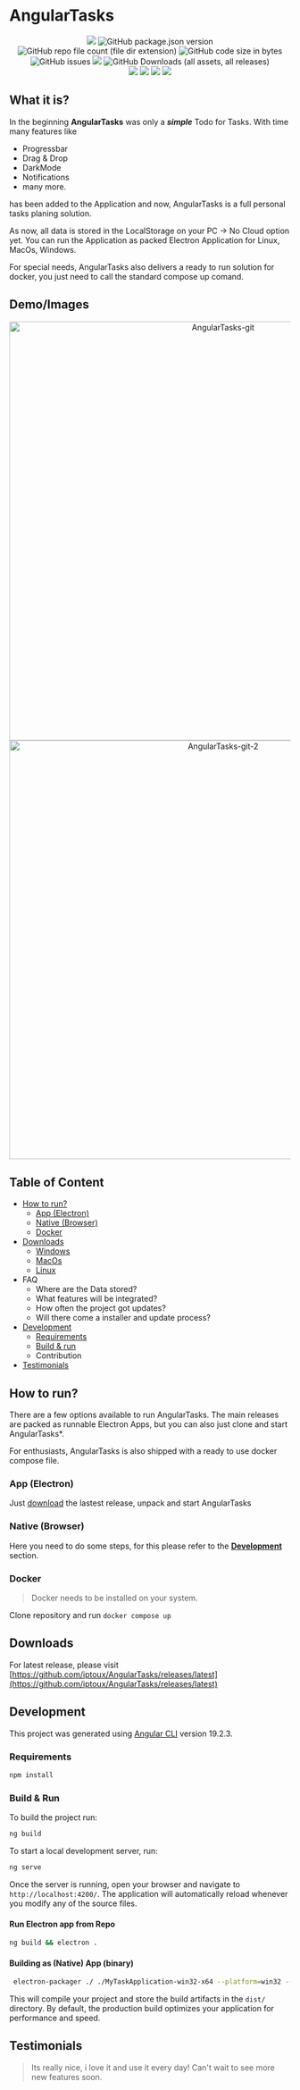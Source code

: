 # AngularTasks


<p align="center" width="100%">
    <img src="https://img.shields.io/badge/Angular-FFD43B?style=for-the-badge&logo=angular&logoColor=darkgreen">
    <img src="https://img.shields.io/github/package-json/v/iptoux/AngularTasks?style=for-the-badge" title="GitHub package.json version">
    <img src="https://img.shields.io/github/directory-file-count/iptoux/AngularTasks?style=for-the-badge" title="GitHub repo file count (file dir extension)">
    <img src="https://img.shields.io/github/languages/code-size/iptoux/AngularTasks?style=for-the-badge" title="GitHub code size in bytes">
    <img src="https://img.shields.io/github/issues/iptoux/AngularTasks?style=for-the-badge" title="GitHub issues">
    <img src="https://img.shields.io/github/actions/workflow/status/iptoux/AngularTasks/release.yml?style=for-the-badge">
    <img alt="GitHub Downloads (all assets, all releases)" src="https://img.shields.io/github/downloads/iptoux/AngularTasks/total?style=for-the-badge"><br />
    <img src="https://custom-icon-badges.demolab.com/badge/Windows-0078D6?logo=windows11&logoColor=white&style=for-the-badge">
    <img src="https://img.shields.io/badge/Linux-FCC624?logo=linux&logoColor=black&style=for-the-badge">
    <img src="https://img.shields.io/badge/macOS-000000?logo=apple&logoColor=F0F0F0&style=for-the-badge">
    <img src="https://img.shields.io/badge/Docker-2496ED?logo=docker&logoColor=fff&style=for-the-badge">

</p>

## What it is?

In the beginning **AngularTasks** was only a ***simple*** Todo for Tasks. With time many features like

 - Progressbar
 - Drag & Drop
 - DarkMode
 - Notifications
 - many more.

has been added to the Application and now, AngularTasks is a full personal tasks planing solution.

As now, all data is stored in the LocalStorage on your PC -> No Cloud option yet. You can run the Application as packed Electron Application for Linux, MacOs, Windows.

For special needs, AngularTasks also delivers a ready to run solution for docker, you just need to call the standard compose up comand.

## Demo/Images

<p align="center" width="100%">
  <img src="https://github.com/user-attachments/assets/32597e9f-d3a6-46ab-a3c3-f3fe8feca5cf" width="750" alt="AngularTasks-git">
    <br>
  <img src="https://github.com/user-attachments/assets/ead97519-e914-4de4-8ed6-4785880dd2d0" width="750" alt="AngularTasks-git-2">
</p>

## Table of Content

- [How to run?](#how-to-run)
  - [App (Electron)](#app-electron)
  - [Native (Browser)](#native-browser)
  - [Docker](#docker)
- [Downloads](#downloads)
  - [Windows](https://github.com/iptoux/AngularTasks/releases/latest)
  - [MacOs](https://github.com/iptoux/AngularTasks/releases/latest)
  - [Linux](https://github.com/iptoux/AngularTasks/releases/latest)
- FAQ
  - Where are the Data stored?
  - What features will be integrated?
  - How often the project got updates?
  - Will there come a installer and update process?
- [Development](#development)
  - [Requirements](#requirements)
  - [Build & run](#build--run)
  - Contribution
- [Testimonials](#testimonials)

## How to run?
There are a few options available to run AngularTasks. The main releases are packed as runnable 
Electron Apps, but you can also just clone and start AngularTasks*.

For enthusiasts, AngularTasks is also shipped with a ready to use docker compose file.

### App (Electron)

Just [download]() the lastest release, unpack and start AngularTasks

### Native (Browser)

Here you need to do some steps, for this please refer to the [**Development**]() section.

### Docker

> Docker needs to be installed on your system.
 
Clone repository and run `docker compose up`

## Downloads

For latest release, please visit [https://github.com/iptoux/AngularTasks/releases/latest](https://github.com/iptoux/AngularTasks/releases/latest)

## Development

This project was generated using [Angular CLI](https://github.com/angular/angular-cli) version 19.2.3.

### Requirements

```bash
npm install
```

### Build & Run
To build the project run:

```bash
ng build
```

To start a local development server, run:

```bash
ng serve
```

Once the server is running, open your browser and navigate to `http://localhost:4200/`. The application will automatically reload whenever you modify any of the source files.

#### Run Electron app from Repo

```bash
ng build && electron .
```

#### Building as (Native) App (binary)

```bash
 electron-packager ./ ./MyTaskApplication-win32-x64 --platform=win32 --overwrite
```

This will compile your project and store the build artifacts in the `dist/` directory. By default, the production build optimizes your application for performance and speed.

## Testimonials

> Its really nice, i love it and use it every day! Can't wait to see more new features soon.
